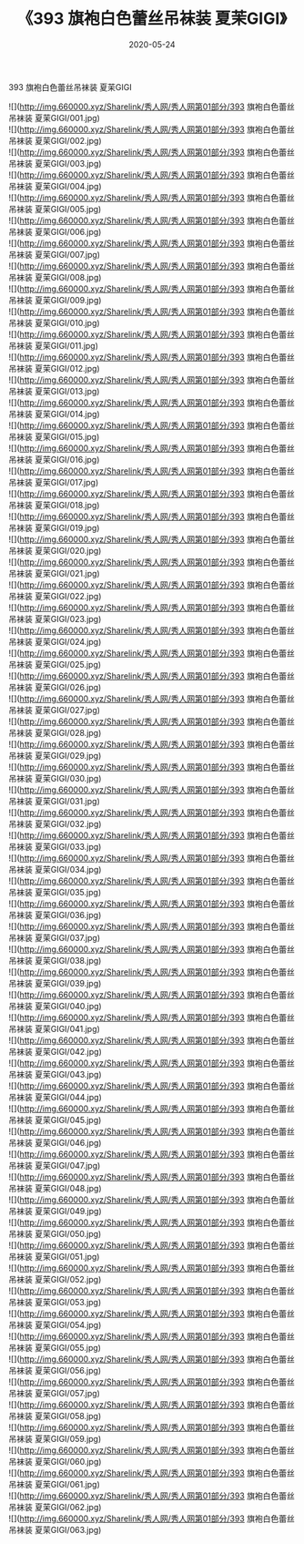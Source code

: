﻿---
layout: post
title:  《393 旗袍白色蕾丝吊袜装 夏茉GIGI》
date:   2020-05-24
img: http://img.660000.xyz/Sharelink/秀人网/秀人网第01部分/393 旗袍白色蕾丝吊袜装 夏茉GIGI/000.jpg
categories: [美女, 清纯, 唯美]
---

393 旗袍白色蕾丝吊袜装 夏茉GIGI

  ![](http://img.660000.xyz/Sharelink/秀人网/秀人网第01部分/393 旗袍白色蕾丝吊袜装 夏茉GIGI/001.jpg) <br> ![](http://img.660000.xyz/Sharelink/秀人网/秀人网第01部分/393 旗袍白色蕾丝吊袜装 夏茉GIGI/002.jpg) <br> ![](http://img.660000.xyz/Sharelink/秀人网/秀人网第01部分/393 旗袍白色蕾丝吊袜装 夏茉GIGI/003.jpg) <br> ![](http://img.660000.xyz/Sharelink/秀人网/秀人网第01部分/393 旗袍白色蕾丝吊袜装 夏茉GIGI/004.jpg) <br> ![](http://img.660000.xyz/Sharelink/秀人网/秀人网第01部分/393 旗袍白色蕾丝吊袜装 夏茉GIGI/005.jpg) <br> ![](http://img.660000.xyz/Sharelink/秀人网/秀人网第01部分/393 旗袍白色蕾丝吊袜装 夏茉GIGI/006.jpg) <br> ![](http://img.660000.xyz/Sharelink/秀人网/秀人网第01部分/393 旗袍白色蕾丝吊袜装 夏茉GIGI/007.jpg) <br> ![](http://img.660000.xyz/Sharelink/秀人网/秀人网第01部分/393 旗袍白色蕾丝吊袜装 夏茉GIGI/008.jpg) <br> ![](http://img.660000.xyz/Sharelink/秀人网/秀人网第01部分/393 旗袍白色蕾丝吊袜装 夏茉GIGI/009.jpg) <br> ![](http://img.660000.xyz/Sharelink/秀人网/秀人网第01部分/393 旗袍白色蕾丝吊袜装 夏茉GIGI/010.jpg) <br> ![](http://img.660000.xyz/Sharelink/秀人网/秀人网第01部分/393 旗袍白色蕾丝吊袜装 夏茉GIGI/011.jpg) <br> ![](http://img.660000.xyz/Sharelink/秀人网/秀人网第01部分/393 旗袍白色蕾丝吊袜装 夏茉GIGI/012.jpg) <br> ![](http://img.660000.xyz/Sharelink/秀人网/秀人网第01部分/393 旗袍白色蕾丝吊袜装 夏茉GIGI/013.jpg) <br> ![](http://img.660000.xyz/Sharelink/秀人网/秀人网第01部分/393 旗袍白色蕾丝吊袜装 夏茉GIGI/014.jpg) <br> ![](http://img.660000.xyz/Sharelink/秀人网/秀人网第01部分/393 旗袍白色蕾丝吊袜装 夏茉GIGI/015.jpg) <br> ![](http://img.660000.xyz/Sharelink/秀人网/秀人网第01部分/393 旗袍白色蕾丝吊袜装 夏茉GIGI/016.jpg) <br> ![](http://img.660000.xyz/Sharelink/秀人网/秀人网第01部分/393 旗袍白色蕾丝吊袜装 夏茉GIGI/017.jpg) <br> ![](http://img.660000.xyz/Sharelink/秀人网/秀人网第01部分/393 旗袍白色蕾丝吊袜装 夏茉GIGI/018.jpg) <br> ![](http://img.660000.xyz/Sharelink/秀人网/秀人网第01部分/393 旗袍白色蕾丝吊袜装 夏茉GIGI/019.jpg) <br> ![](http://img.660000.xyz/Sharelink/秀人网/秀人网第01部分/393 旗袍白色蕾丝吊袜装 夏茉GIGI/020.jpg) <br> ![](http://img.660000.xyz/Sharelink/秀人网/秀人网第01部分/393 旗袍白色蕾丝吊袜装 夏茉GIGI/021.jpg) <br> ![](http://img.660000.xyz/Sharelink/秀人网/秀人网第01部分/393 旗袍白色蕾丝吊袜装 夏茉GIGI/022.jpg) <br> ![](http://img.660000.xyz/Sharelink/秀人网/秀人网第01部分/393 旗袍白色蕾丝吊袜装 夏茉GIGI/023.jpg) <br> ![](http://img.660000.xyz/Sharelink/秀人网/秀人网第01部分/393 旗袍白色蕾丝吊袜装 夏茉GIGI/024.jpg) <br> ![](http://img.660000.xyz/Sharelink/秀人网/秀人网第01部分/393 旗袍白色蕾丝吊袜装 夏茉GIGI/025.jpg) <br> ![](http://img.660000.xyz/Sharelink/秀人网/秀人网第01部分/393 旗袍白色蕾丝吊袜装 夏茉GIGI/026.jpg) <br> ![](http://img.660000.xyz/Sharelink/秀人网/秀人网第01部分/393 旗袍白色蕾丝吊袜装 夏茉GIGI/027.jpg) <br> ![](http://img.660000.xyz/Sharelink/秀人网/秀人网第01部分/393 旗袍白色蕾丝吊袜装 夏茉GIGI/028.jpg) <br> ![](http://img.660000.xyz/Sharelink/秀人网/秀人网第01部分/393 旗袍白色蕾丝吊袜装 夏茉GIGI/029.jpg) <br> ![](http://img.660000.xyz/Sharelink/秀人网/秀人网第01部分/393 旗袍白色蕾丝吊袜装 夏茉GIGI/030.jpg) <br> ![](http://img.660000.xyz/Sharelink/秀人网/秀人网第01部分/393 旗袍白色蕾丝吊袜装 夏茉GIGI/031.jpg) <br> ![](http://img.660000.xyz/Sharelink/秀人网/秀人网第01部分/393 旗袍白色蕾丝吊袜装 夏茉GIGI/032.jpg) <br> ![](http://img.660000.xyz/Sharelink/秀人网/秀人网第01部分/393 旗袍白色蕾丝吊袜装 夏茉GIGI/033.jpg) <br> ![](http://img.660000.xyz/Sharelink/秀人网/秀人网第01部分/393 旗袍白色蕾丝吊袜装 夏茉GIGI/034.jpg) <br> ![](http://img.660000.xyz/Sharelink/秀人网/秀人网第01部分/393 旗袍白色蕾丝吊袜装 夏茉GIGI/035.jpg) <br> ![](http://img.660000.xyz/Sharelink/秀人网/秀人网第01部分/393 旗袍白色蕾丝吊袜装 夏茉GIGI/036.jpg) <br> ![](http://img.660000.xyz/Sharelink/秀人网/秀人网第01部分/393 旗袍白色蕾丝吊袜装 夏茉GIGI/037.jpg) <br> ![](http://img.660000.xyz/Sharelink/秀人网/秀人网第01部分/393 旗袍白色蕾丝吊袜装 夏茉GIGI/038.jpg) <br> ![](http://img.660000.xyz/Sharelink/秀人网/秀人网第01部分/393 旗袍白色蕾丝吊袜装 夏茉GIGI/039.jpg) <br> ![](http://img.660000.xyz/Sharelink/秀人网/秀人网第01部分/393 旗袍白色蕾丝吊袜装 夏茉GIGI/040.jpg) <br> ![](http://img.660000.xyz/Sharelink/秀人网/秀人网第01部分/393 旗袍白色蕾丝吊袜装 夏茉GIGI/041.jpg) <br> ![](http://img.660000.xyz/Sharelink/秀人网/秀人网第01部分/393 旗袍白色蕾丝吊袜装 夏茉GIGI/042.jpg) <br> ![](http://img.660000.xyz/Sharelink/秀人网/秀人网第01部分/393 旗袍白色蕾丝吊袜装 夏茉GIGI/043.jpg) <br> ![](http://img.660000.xyz/Sharelink/秀人网/秀人网第01部分/393 旗袍白色蕾丝吊袜装 夏茉GIGI/044.jpg) <br> ![](http://img.660000.xyz/Sharelink/秀人网/秀人网第01部分/393 旗袍白色蕾丝吊袜装 夏茉GIGI/045.jpg) <br> ![](http://img.660000.xyz/Sharelink/秀人网/秀人网第01部分/393 旗袍白色蕾丝吊袜装 夏茉GIGI/046.jpg) <br> ![](http://img.660000.xyz/Sharelink/秀人网/秀人网第01部分/393 旗袍白色蕾丝吊袜装 夏茉GIGI/047.jpg) <br> ![](http://img.660000.xyz/Sharelink/秀人网/秀人网第01部分/393 旗袍白色蕾丝吊袜装 夏茉GIGI/048.jpg) <br> ![](http://img.660000.xyz/Sharelink/秀人网/秀人网第01部分/393 旗袍白色蕾丝吊袜装 夏茉GIGI/049.jpg) <br> ![](http://img.660000.xyz/Sharelink/秀人网/秀人网第01部分/393 旗袍白色蕾丝吊袜装 夏茉GIGI/050.jpg) <br> ![](http://img.660000.xyz/Sharelink/秀人网/秀人网第01部分/393 旗袍白色蕾丝吊袜装 夏茉GIGI/051.jpg) <br> ![](http://img.660000.xyz/Sharelink/秀人网/秀人网第01部分/393 旗袍白色蕾丝吊袜装 夏茉GIGI/052.jpg) <br> ![](http://img.660000.xyz/Sharelink/秀人网/秀人网第01部分/393 旗袍白色蕾丝吊袜装 夏茉GIGI/053.jpg) <br> ![](http://img.660000.xyz/Sharelink/秀人网/秀人网第01部分/393 旗袍白色蕾丝吊袜装 夏茉GIGI/054.jpg) <br> ![](http://img.660000.xyz/Sharelink/秀人网/秀人网第01部分/393 旗袍白色蕾丝吊袜装 夏茉GIGI/055.jpg) <br> ![](http://img.660000.xyz/Sharelink/秀人网/秀人网第01部分/393 旗袍白色蕾丝吊袜装 夏茉GIGI/056.jpg) <br> ![](http://img.660000.xyz/Sharelink/秀人网/秀人网第01部分/393 旗袍白色蕾丝吊袜装 夏茉GIGI/057.jpg) <br> ![](http://img.660000.xyz/Sharelink/秀人网/秀人网第01部分/393 旗袍白色蕾丝吊袜装 夏茉GIGI/058.jpg) <br> ![](http://img.660000.xyz/Sharelink/秀人网/秀人网第01部分/393 旗袍白色蕾丝吊袜装 夏茉GIGI/059.jpg) <br> ![](http://img.660000.xyz/Sharelink/秀人网/秀人网第01部分/393 旗袍白色蕾丝吊袜装 夏茉GIGI/060.jpg) <br> ![](http://img.660000.xyz/Sharelink/秀人网/秀人网第01部分/393 旗袍白色蕾丝吊袜装 夏茉GIGI/061.jpg) <br> ![](http://img.660000.xyz/Sharelink/秀人网/秀人网第01部分/393 旗袍白色蕾丝吊袜装 夏茉GIGI/062.jpg) <br> ![](http://img.660000.xyz/Sharelink/秀人网/秀人网第01部分/393 旗袍白色蕾丝吊袜装 夏茉GIGI/063.jpg) <br>
